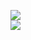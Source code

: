 [![](https://img.shields.io/badge/Made%20With-Github%20Spray-lightgrey.svg?style=for-the-badge&logo=github)](https://github.com/Annihil/github-spray#22804)  
[![](https://i.imgur.com/2DrTn0Z.gif)](https://github.com/Annihil/github-spray)